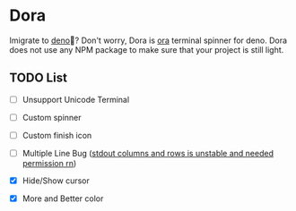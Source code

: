 # Dora

Imigrate to [deno](https://deno.land)🦕? 
Don't worry, Dora is [ora](https://github.com/sindresorhus/ora) terminal spinner for deno.
Dora does not use any NPM package to make sure that your project is still light.


## TODO List
- [ ] Unsupport Unicode Terminal
- [ ] Custom spinner
- [ ] Custom finish icon 
- [ ] Multiple Line Bug ([stdout columns and rows is unstable and needed permission rn](https://github.com/denoland/deno/pull/6520))
- [x] Hide/Show cursor
- [x] More and Better color

